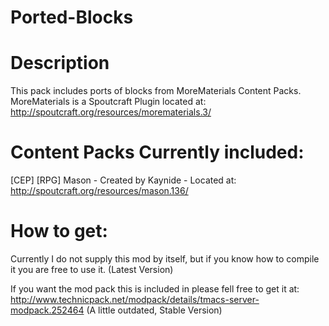 Ported-Blocks
=============

Description
=============

This pack includes ports of blocks from MoreMaterials Content Packs.
MoreMaterials is a Spoutcraft Plugin located at: http://spoutcraft.org/resources/morematerials.3/

Content Packs Currently included:
==================================
[CEP] [RPG] Mason - Created by Kaynide - Located at: http://spoutcraft.org/resources/mason.136/

How to get:
===========
Currently I do not supply this mod by itself, but if you know how to compile it you are free to use it. (Latest Version)

If you want the mod pack this is included in please fell free to get it at: http://www.technicpack.net/modpack/details/tmacs-server-modpack.252464 (A little outdated, Stable Version)
